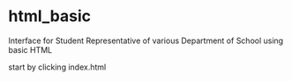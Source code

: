# html_basic
Interface for Student Representative of various Department of School using
basic HTML

start by clicking index.html
